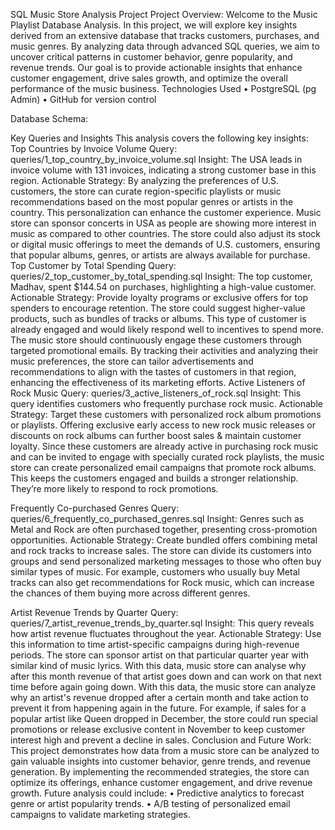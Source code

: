 SQL Music Store Analysis Project
Project Overview:
Welcome to the Music Playlist Database Analysis. In this project, we will explore key insights derived from an extensive database that tracks customers, purchases, and music genres. By analyzing data through advanced SQL queries, we aim to uncover critical patterns in customer behavior, genre popularity, and revenue trends. Our goal is to provide actionable insights that enhance customer engagement, drive sales growth, and optimize the overall performance of the music business.
Technologies Used
•	PostgreSQL (pg Admin)
•	GitHub for version control


Database Schema: 

 Key Queries and Insights
This analysis covers the following key insights:
Top Countries by Invoice Volume
Query: queries/1_top_country_by_invoice_volume.sql
Insight: The USA leads in invoice volume with 131 invoices, indicating a strong customer base in this region.
Actionable Strategy: By analyzing the preferences of U.S. customers, the store can curate region-specific playlists or music recommendations based on the most popular genres or artists in the country. This personalization can enhance the customer experience. Music store can sponsor concerts in USA as people are showing more interest in music as compared to other countries. The store could also adjust its stock or digital music offerings to meet the demands of U.S. customers, ensuring that popular albums, genres, or artists are always available for purchase. 
Top Customer by Total Spending
Query: queries/2_top_customer_by_total_spending.sql
Insight: The top customer, Madhav, spent $144.54 on purchases, highlighting a high-value customer.
Actionable Strategy: Provide loyalty programs or exclusive offers for top spenders to encourage retention. The store could suggest higher-value products, such as bundles of tracks or albums. This type of customer is already engaged and would likely respond well to incentives to spend more. The music store should continuously engage these customers through targeted promotional emails. By tracking their activities and analyzing their music preferences, the store can tailor advertisements and recommendations to align with the tastes of customers in that region, enhancing the effectiveness of its marketing efforts.
Active Listeners of Rock Music
Query: queries/3_active_listeners_of_rock.sql
Insight: This query identifies customers who frequently purchase rock music.
Actionable Strategy: Target these customers with personalized rock album promotions or playlists. Offering exclusive early access to new rock music releases or discounts on rock albums can further boost sales & maintain customer loyalty. Since these customers are already active in purchasing rock music and can be invited to engage with specially curated rock playlists, the music store can create personalized email campaigns that promote rock albums. This keeps the customers engaged and builds a stronger relationship. They’re more likely to respond to rock promotions.

Frequently Co-purchased Genres
Query: queries/6_frequently_co_purchased_genres.sql
Insight: Genres such as Metal and Rock are often purchased together, presenting cross-promotion opportunities.
Actionable Strategy: Create bundled offers combining metal and rock tracks to increase sales. The store can divide its customers into groups and send personalized marketing messages to those who often buy similar types of music. For example, customers who usually buy Metal tracks can also get recommendations for Rock music, which can increase the chances of them buying more across different genres.

Artist Revenue Trends by Quarter
Query: queries/7_artist_revenue_trends_by_quarter.sql
Insight: This query reveals how artist revenue fluctuates throughout the year.
Actionable Strategy: Use this information to time artist-specific campaigns during high-revenue periods. The store can sponsor artist on that particular quarter year with similar kind of music lyrics. With this data, music store can analyse why after this month revenue of that artist goes down and can work on that next time before again going down. With this data, the music store can analyze why an artist's revenue dropped after a certain month and take action to prevent it from happening again in the future. For example, if sales for a popular artist like Queen dropped in December, the store could run special promotions or release exclusive content in November to keep customer interest high and prevent a decline in sales.
Conclusion and Future Work:
This project demonstrates how data from a music store can be analyzed to gain valuable insights into customer behavior, genre trends, and revenue generation. By implementing the recommended strategies, the store can optimize its offerings, enhance customer engagement, and drive revenue growth.
Future analysis could include:
•	Predictive analytics to forecast genre or artist popularity trends.
•	A/B testing of personalized email campaigns to validate marketing strategies.

